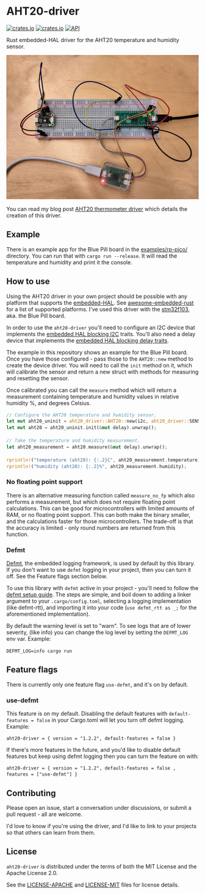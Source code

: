 # AHT20-driver

[![crates.io](https://img.shields.io/crates/v/aht20-driver.svg)](https://crates.io/crates/aht20-driver)
[![crates.io](https://img.shields.io/crates/l/aht20-driver.svg)](https://crates.io/crates/aht20-driver)
[![API](https://docs.rs/aht20-driver/badge.svg)](https://docs.rs/aht20-driver)

Rust embedded-HAL driver for the AHT20 temperature and humidity sensor.

![Raspberry Pi Pico with AHT20 sensor](examples/rp-pico/breadboard_photo.jpg)

You can read my blog post [AHT20 thermometer
driver](http://www.rawmeat.org/code/20220130-aht20_driver/) which details the
creation of this driver.


## Example

There is an example app for the Blue Pill board in the
[examples/rp-pico/](examples/rp-pico/) directory. You can run that with
`cargo run --release`. It will read the temperature and humidity and print it
the console.


## How to use

Using the AHT20 driver in your own project should be possible with any platform
that supports the
[embedded-HAL](https://github.com/rust-embedded/embedded-hal). See
[awesome-embedded-rust](https://github.com/rust-embedded/awesome-embedded-rust#hal-implementation-crates)
for a list of supported platforms. I've used this driver with the
[stm32f103](https://github.com/stm32-rs/stm32f1xx-hal), aka. the Blue Pill
board.

In order to use the `aht20-driver` you'll need to configure an I2C device that
implements the [embedded HAL blocking
I2C](https://docs.rs/embedded-hal/latest/embedded_hal/blocking/i2c/index.html)
traits. You'll also need a delay device that implements the [embedded HAL
blocking delay
traits](https://docs.rs/embedded-hal/latest/embedded_hal/blocking/delay/index.html).

The example in this repository shows an example for the Blue Pill board. Once
you have those configured - pass those to the `AHT20::new` method to create the
device driver. You will need to call the `init` method on it, which will
calibrate the sensor and return a new struct with methods for measuring and
resetting the sensor.

Once calibrated you can call the `measure` method which will return a
measurement containing temperature and humidity values in relative humidity %,
and degrees Celsius.
 
```rust 
// Configure the AHT20 temperature and humidity sensor.
let mut aht20_uninit = aht20_driver::AHT20::new(i2c, aht20_driver::SENSOR_ADDRESS);
let mut aht20 = aht20_uninit.init(&mut delay).unwrap();

// Take the temperature and humidity measurement.
let aht20_measurement = aht20.measure(&mut delay).unwrap();

rprintln!("temperature (aht20): {:.2}C", aht20_measurement.temperature);
rprintln!("humidity (aht20): {:.2}%", aht20_measurement.humidity);
```

### No floating point support

There is an alternative measuring function called `measure_no_fp` which also
performs a measurement, but which does not require floating point calculations.
This can be good for microcontrollers with limited amounts of RAM, or no
floating point support. This can both make the binary smaller, and the
calculations faster for those microcontrollers. The trade-off is that the
accuracy is limited - only round numbers are returned from this function.


### Defmt

[Defmt](https://defmt.ferrous-systems.com/), the embedded logging framework, is
used by default by this library. If you don't want to use `defmt` logging in
your project, then you can turn it off. See the Feature flags section below.

To use this library with `defmt` active in your project - you'll need to follow
the [defmt setup guide](https://defmt.ferrous-systems.com/setup). The steps are
simple, and boil down to adding a linker argument to your `.cargo/config.toml`,
selecting a logging implementation (like defmt-rtt), and importing it into your
code (`use defmt_rtt as _;` for the aforementioned implementation).

By default the warning level is set to "warn". To see logs that are of lower
severity, (like info) you can change the log level by setting the `DEFMT_LOG`
env var. Example:

```DEFMT_LOG=info cargo run```


## Feature flags

There is currently only one feature flag `use-defmt`, and it's on by default.


### use-defmt

This feature is on my default. Disabling the default features with
`default-features = false` in your Cargo.toml will let you turn off defmt
logging. Example:

```
aht20-driver = { version = "1.2.2", default-features = false }
```

If there's more features in the future, and you'd like to disable default
features but keep using defmt logging then you can turn the feature on with:

```
aht20-driver = { version = "1.2.2", default-features = false , features = ["use-defmt"] }
```


## Contributing

Please open an issue, start a conversation under discussions, or submit a pull
request - all are welcome.

I'd love to know if you're using the driver, and I'd like to link to your
projects so that others can learn from them.


## License

`aht20-driver` is distributed under the terms of both the MIT License and the
Apache License 2.0.

See the [LICENSE-APACHE](LICENSE-APACHE) and [LICENSE-MIT](LICENSE-MIT) files
for license details.
